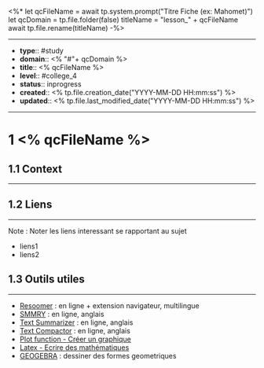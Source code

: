 
<%*
let qcFileName = await tp.system.prompt("Titre Fiche (ex: Mahomet)")
let qcDomain = tp.file.folder(false)
titleName = "lesson_" + qcFileName
await tp.file.rename(titleName)
-%>


---
- **type**:: #study
- **domain**:: <% "#"+ qcDomain %>
- **title**:: <% qcFileName %>
- **level**:: #college_4
- **status**:: inprogress
- **created**:: <% tp.file.creation_date("YYYY-MM-DD HH:mm:ss") %>
- **updated**:: <% tp.file.last_modified_date("YYYY-MM-DD HH:mm:ss") %>
---


# 1	<% qcFileName %>


## 1.1	Context
---



## 1.2	Liens
---

Note :  Noter les liens interessant se rapportant au sujet

- liens1
- liens2



## 1.3	Outils utiles
---

-   [Resoomer](https://resoomer.com/fr) : en ligne + extension navigateur, multilingue
-   [SMMRY](https://smmry.com/) : en ligne, anglais
-   [Text Summarizer](http://textsummarization.net/text-summarizer) : en ligne, anglais
-   [Text Compactor](https://www.textcompactor.com/) : en ligne, anglais
- [Plot function - Créer un graphique](https://github.com/leonhma/obsidian-functionplot)
- [Latex - Ecrire des mathématiques](https://fr.wikibooks.org/wiki/LaTeX/%C3%89crire_des_math%C3%A9matiques)
- [GEOGEBRA](https://www.geogebra.org/geometry?lang=fr) : dessiner des formes geometriques 